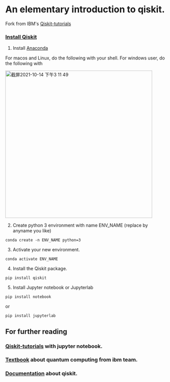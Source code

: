 # An elementary introduction to qiskit.


Fork from IBM's [Qiskit-tutorials][tutorial]

### [Install Qiskit][install] 

1. Install [Anaconda][anaconda]


For macos and Linux, do the following with your shell.
For windows user, do the following with 

<img width="460" alt="截屏2021-10-14 下午3 11 49" src="https://user-images.githubusercontent.com/28384350/137269205-066bc52f-7bc7-402c-a915-ed2cc4fae4b8.png">




2. Create python 3 environment with name  ENV_NAME (replace by anyname you like)
```console
conda create -n ENV_NAME python=3
```

3. Activate your new environment.
```console
conda activate ENV_NAME
```
4. Install the Qiskit package.
```console
pip install qiskit
```
5. Install Jupyter notebook or Jupyterlab
```console
pip install notebook
```
or 
```console
pip install jupyterlab
```





## For further reading

### [Qiskit-tutorials][tutorial] with jupyter notebook.

### [Textbook][textbook] about quantum computing from ibm team.

### [Documentation][documentation] about qiskit.


[tutorial]:https://github.com/Qiskit/qiskit-tutorials
[anaconda]:https://www.anaconda.com/products/individual
[textbook]:https://qiskit.org/textbook/preface.html 
[documentation]: https://qiskit.org/documentation/
[install]: https://qiskit.org/documentation/getting_started.html
